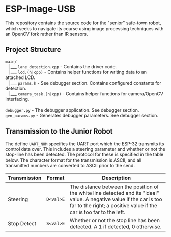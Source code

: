 # ESP-Image-USB
This repository contains the source code for the "senior" safe-town robot, which seeks to navigate
its course using image processing techniques with an OpenCV fork rather than IR sensors.

## Project Structure
`main/`\
&nbsp; &nbsp;|___ `lane_detection.cpp` - Contains the driver code.\
&nbsp; &nbsp;|___ `lcd.(h|cpp)` - Contains helper functions for writing data to an attached LCD.\
&nbsp; &nbsp;|___ `params.h` - See debugger section. Contains configured constants for detection.\
&nbsp; &nbsp;|___ `camera_task.(h|cpp)` - Contains helper functions for camera/OpenCV interfacing.\
\
`debugger.py` - The debugger application. See debugger section.\
`gen_params.py` - Generates debugger parameters. See debugger section.

## Transmission to the Junior Robot
The define `UART_NUM` specifies the UART port which the ESP-32 transmits its control data over.
This includes a steering parameter and whether or not the stop-line has been detected. The protocol
for these is specified in the table below. The character format for the transmission is ASCII, and
all transmitted numbers are converted to ASCII prior to the send.

| Transmission | Format | Description |
| ------------ | ------ | ----------- |
| Steering | `D<val>E` | The distance between the position of the white line detected and its "ideal" value. A negative value if the car is too far to the right; a positive value if the car is too far to the left. |
| Stop Detect | `S<val>E` | Whether or not the stop line has been detected. A 1 if detected, 0 otherwise. |
